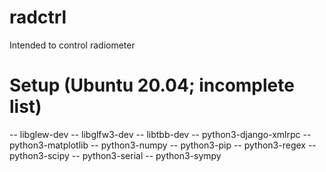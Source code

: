 # radctrl

Intended to control radiometer

# Setup (Ubuntu 20.04; incomplete list)
-- libglew-dev
-- libglfw3-dev
-- libtbb-dev
-- python3-django-xmlrpc
-- python3-matplotlib
-- python3-numpy
-- python3-pip
-- python3-regex
-- python3-scipy
-- python3-serial
-- python3-sympy

